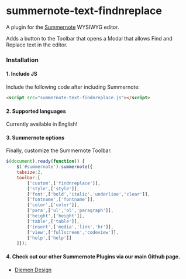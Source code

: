 # summernote-text-findnreplace
A plugin for the [Summernote](https://github.com/summernote/summernote/) WYSIWYG editor.

Adds a button to the Toolbar that opens a Modal that allows Find and Replace text in the editor.

### Installation

#### 1. Include JS

Include the following code after including Summernote:

```html
<script src="summernote-text-findnreplace.js"></script>
```

#### 2. Supported languages
Currently available in English!

#### 3. Summernote options
Finally, customize the Summernote Toolbar.

```javascript
$(document).ready(function() {
    $('#summernote').summernote({
    tabsize:2,
    toolbar:[
        ['custom',['findnreplace']],
        ['style',['style']],
        ['font',['bold','italic','underline','clear']],
        ['fontname',['fontname']],
        ['color',['color']],
        ['para',['ul','ol','paragraph']],
        ['height',['height']],
        ['table',['table']],
        ['insert',['media','link','hr']],
        ['view',['fullscreen','codeview']],
        ['help',['help']]
    ]});
```

#### 4. Check out our other Summernote Plugins via our main Github page.
- [Diemen Design](https://github.com/DiemenDesign/)
